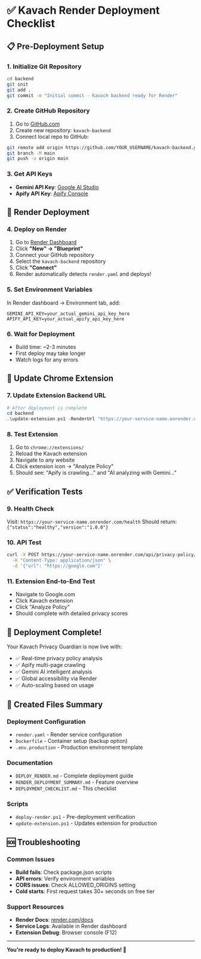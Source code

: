 # ✅ Kavach Render Deployment Checklist

## 📋 Pre-Deployment Setup

### 1. Initialize Git Repository
```bash
cd backend
git init
git add .
git commit -m "Initial commit - Kavach backend ready for Render"
```

### 2. Create GitHub Repository
1. Go to [GitHub.com](https://github.com)
2. Create new repository: `kavach-backend`
3. Connect local repo to GitHub:
```bash
git remote add origin https://github.com/YOUR_USERNAME/kavach-backend.git
git branch -M main
git push -u origin main
```

### 3. Get API Keys
- **Gemini API Key**: [Google AI Studio](https://aistudio.google.com/app/apikey)
- **Apify API Key**: [Apify Console](https://console.apify.com/account/integrations)

## 🚀 Render Deployment

### 4. Deploy on Render
1. Go to [Render Dashboard](https://dashboard.render.com)
2. Click **"New" → "Blueprint"**
3. Connect your GitHub repository
4. Select the `kavach-backend` repository
5. Click **"Connect"**
6. Render automatically detects `render.yaml` and deploys!

### 5. Set Environment Variables
In Render dashboard → Environment tab, add:
```
GEMINI_API_KEY=your_actual_gemini_api_key_here
APIFY_API_KEY=your_actual_apify_api_key_here
```

### 6. Wait for Deployment
- Build time: ~2-3 minutes
- First deploy may take longer
- Watch logs for any errors

## 🔧 Update Chrome Extension

### 7. Update Extension Backend URL
```powershell
# After deployment is complete
cd backend
.\update-extension.ps1 -RenderUrl "https://your-service-name.onrender.com"
```

### 8. Test Extension
1. Go to `chrome://extensions/`
2. Reload the Kavach extension
3. Navigate to any website
4. Click extension icon → "Analyze Policy"
5. Should see: "Apify is crawling..." and "AI analyzing with Gemini..."

## ✅ Verification Tests

### 9. Health Check
Visit: `https://your-service-name.onrender.com/health`
Should return: `{"status":"healthy","version":"1.0.0"}`

### 10. API Test
```bash
curl -X POST https://your-service-name.onrender.com/api/privacy-policy/analyze \
  -H "Content-Type: application/json" \
  -d '{"url": "https://google.com"}'
```

### 11. Extension End-to-End Test
- Navigate to Google.com
- Click Kavach extension
- Click "Analyze Policy"
- Should complete with detailed privacy scores

## 🎉 Deployment Complete!

Your Kavach Privacy Guardian is now live with:
- ✅ Real-time privacy policy analysis
- ✅ Apify multi-page crawling
- ✅ Gemini AI intelligent analysis
- ✅ Global accessibility via Render
- ✅ Auto-scaling based on usage

## 📁 Created Files Summary

### Deployment Configuration
- `render.yaml` - Render service configuration
- `Dockerfile` - Container setup (backup option)
- `.env.production` - Production environment template

### Documentation  
- `DEPLOY_RENDER.md` - Complete deployment guide
- `RENDER_DEPLOYMENT_SUMMARY.md` - Feature overview
- `DEPLOYMENT_CHECKLIST.md` - This checklist

### Scripts
- `deploy-render.ps1` - Pre-deployment verification
- `update-extension.ps1` - Updates extension for production

## 🆘 Troubleshooting

### Common Issues
- **Build fails**: Check package.json scripts
- **API errors**: Verify environment variables
- **CORS issues**: Check ALLOWED_ORIGINS setting
- **Cold starts**: First request takes 30+ seconds on free tier

### Support Resources
- **Render Docs**: [render.com/docs](https://render.com/docs)
- **Service Logs**: Available in Render dashboard
- **Extension Debug**: Browser console (F12)

---

**You're ready to deploy Kavach to production! 🚀**
